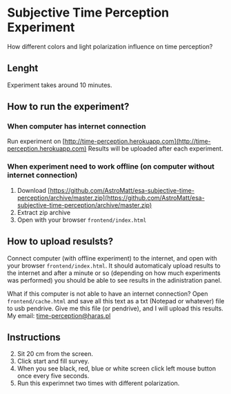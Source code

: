 # Subjective Time Perception Experiment
How different colors and light polarization influence on time perception?

## Lenght
Experiment takes around 10 minutes.

## How to run the experiment?

### When computer has internet connection
Run experiment on [http://time-perception.herokuapp.com](http://time-perception.herokuapp.com)
Results will be uploaded after each experiment.

### When experiment need to work offline (on computer without internet connection)
1. Download [https://github.com/AstroMatt/esa-subjective-time-perception/archive/master.zip](https://github.com/AstroMatt/esa-subjective-time-perception/archive/master.zip)
2. Extract zip archive
3. Open with your browser `frontend/index.html`

## How to upload resulsts?
Connect computer (with offline experiment) to the internet, and open with your browser `frontend/index.html`.
It should automaticaly upload results to the internet and after a minute or so (depending on how much experiments was performed) you should be able to see results in the adinistration panel.

What if this computer is not able to have an internet connection?
Open `frontend/cache.html` and save all this text as a txt (Notepad or whatever) file to usb pendrive.
Give me this file (or pendrive), and I will upload this results.
My email: time-perception@haras.pl

## Instructions
2. Sit 20 cm from the screen.
3. Click start and fill survey.
4. When you see black, red, blue or white screen click left mouse button once every five seconds.
5. Run this experimnet two times with different polarization.



